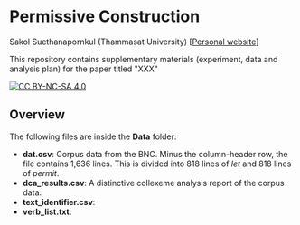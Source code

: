 # Permissive Construction

Sakol Suethanapornkul (Thammasat University) [[Personal website](https://sakol.netlify.app)]

This repository contains supplementary materials (experiment, data and analysis plan) for the paper titled "XXX"

[![CC BY-NC-SA 4.0][cc-by-nc-sa-image]][cc-by-nc-sa]

[cc-by-nc-sa]: http://creativecommons.org/licenses/by-nc-sa/4.0/
[cc-by-nc-sa-image]: https://licensebuttons.net/l/by-nc-sa/4.0/88x31.png



## Overview

The following files are inside the **Data** folder:

* **dat.csv**: Corpus data from the BNC. Minus the column-header row, the file contains 1,636 lines. This is divided into 818 lines of *let* and 818 lines of *permit*.
* **dca_results.csv**: A distinctive collexeme analysis report of the corpus data.
* **text_identifier.csv**: 
* **verb_list.txt**: 